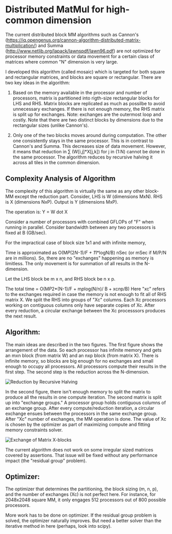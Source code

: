#  Distributed MatMul for high-common dimension

The current distributed block MM algorithms such as Cannon's (https://iq.opengenus.org/cannon-algorithm-distributed-matrix-multiplication/) and Summa (http://www.netlib.org/lapack/lawnspdf/lawn96.pdf) are not optimized for processor memory constraints or data movement for a certain class of matrices where common "N" dimension is very large.

I developed this algorithm (called mosaic) which is targeted for both square and rectangular matrices, and blocks are square or rectangular. 
There are two key ideas in the algorithm:

1. Based on the memory available in the processor and number of processors, matrix is partitioned into rigth-size rectangular blocks for LHS and RHS. 
   Matrix blocks are replicated as much as possilbe to avoid unnecessary exchanges. If there is not enough memory, the RHS matrix is split up for exchanges.
   Note: exchanges are the outermost loop and costly. Note that there are two distinct blocks by dimensions due to the rectangular sizes (unlike Cannon's). 
   
2. Only one of the two blocks moves around during computation. The other one consistently stays in the same processor. This is in contrast to Cannon's and Summa. This decreases size of data movement.
   However, it means that reduction in  $\sum$ (W[i,j]*X[j,k]) for j in (1:N) cannot be done in the same processor. The algorithm reduces by recursive halving it across all tiles in the common dimension.
   
   

## Complexity Analysis of Algorithm

The  complexity of this algorithm is virtually the same as any other block-MM except the reduction part. Consider, LHS is W (dimensions MxN). RHS is X (dimensions NxP). 
Output is Y (dimensions MxP).

The operation is: Y = W dot X  

Consider a number of processors with combined GFLOPs of "F" when running in parallel.
Consider bandwidth between any two processors is fixed at B (GB/sec).

For the impractical case of block size 1x1 and with infinite memory, 

Time is approximated as O(M*P*(2*N-1)/F + 1*1*logN/B) nSec (or mSec if M/P/N are in millions).
So, there are no "exchanges" happening as memory is limitless. The only movement is for summation of all results in the N-dimension.

Let the LHS block be m x n, and RHS block be n x p.

The total time = O(M*P*2*(N-1)/F  + m*p*log(N/n)/ B + xc*n*p/B)
Here "xc" refers to the exchanges required in case the memory is not enough to fit all of RHS matrix X. We split the RHS into groups of "Xc" columns. 
Each Xc processors working on contiguous columns only have separate copies of Xc. After every reduction, a circular exchange between the Xc processsors produces the next result. 

## Algorithm:

The main ideas are described in the two figures. The first figure shows the arrangement of the data. 
So each processor has infinite memory and gets an mxn block (from matrix W) and an nxp block (from matrix X). 
There is infinite memory, so blocks are big enough for no exchanges and small enough to occupy all processors.
All processors compute their results in the first step. The second step is the reduction across the N-dimension.

![Reduction by Recursive Halving](mosaicMM1.jpg)

In the second figure, there isn't enough memory to split the matrix to produce all the results in one compute iteration.
The second matrix is split up into "exchange groups." A processor group holds contiguous columns of an exchange group. 
After every compute/reduction iteration, a circular exchange ensues between the processors in the same exchange group.
After "Xc" number of exchanges, the MM operation is done. The value of Xc is chosen by the optimizer as part of maximizing
compute and fitting memory constraints solver. 

![Exchange of Matrix X-blocks](mosaicMM1.jpg)

The current algorithm does not work on some irregular sized matrices covered by assertions. That issue will be fixed without
any performance impact (the "residual group" problem).

## Optimizer:

The optimizer that determines the partitioning, the block sizing (m, n, p), and the number of exchanges (Xc) is not perfect here. 
For instance, for 2048x2048 square MM, it only engages 512 processors out of 800 possible processors. 

More work has to be done on optimizer. If the residual group problem is solved, the optimizer naturally improves. But need a better
solver than the iterative method in here (perhaps, look into scipy).


